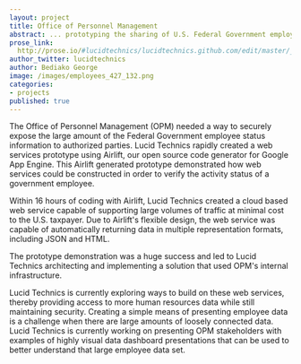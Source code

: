 ```yaml
---
layout: project
title: Office of Personnel Management
abstract: ... prototyping the sharing of U.S. Federal Government employee data using Airlift.
prose_link:
  http://prose.io/#lucidtechnics/lucidtechnics.github.com/edit/master/_posts/projects/0100-01-04-opm.md
author_twitter: lucidtechnics
author: Bediako George
image: /images/employees_427_132.png
categories:
- projects
published: true
---
```


The Office of Personnel Management (OPM) needed a way to securely expose the large amount of the Federal Government employee status information to authorized parties.  Lucid Technics rapidly created a web services prototype using Airlift, our open source code generator for Google App Engine.  This Airlift generated prototype demonstrated how web services could be constructed in order to verify the activity status of a government employee.

Within 16 hours of coding with Airlift, Lucid Technics created a cloud based web service capable of supporting large volumes of traffic at minimal cost to the U.S. taxpayer. Due to Airlift's flexible design, the web service was capable of automatically returning data in multiple representation formats, including JSON and HTML.

The prototype demonstration was a huge success and led to Lucid Technics architecting and implementing a solution that used OPM's internal infrastructure.

Lucid Technics is currently exploring ways to build on these web services, thereby providing access to more human resources data while still maintaining security.  Creating a simple means of presenting employee data is a challenge when there are large amounts of loosely connected data. Lucid Technics is currently working on presenting OPM stakeholders with examples of highly visual data dashboard presentations that can be used to better understand that large employee data set.